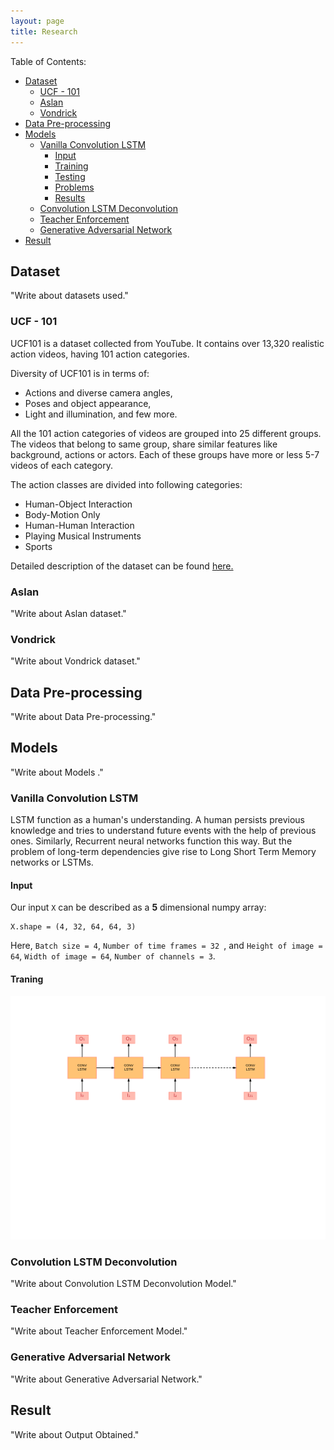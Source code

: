```yaml
---
layout: page
title: Research
---
```

<div class="post-content">
  <div class="post-content">
  <p>Table of Contents:</p>
  <ul>
    <li>
      <a href="#dataset">Dataset</a>
      <ul>
        <li>
          <a href="#ucf_101">UCF - 101</a>
        </li>
        <li>
          <a href="#aslam">Aslan</a>
        </li>
        <li>
          <a href="#vondrick">Vondrick</a>
        </li>
      </ul>
    </li>
    <li>
      <a href="#preprocess">Data Pre-processing</a>
    </li>
    <li>
      <a href="#models">Models</a>
      <ul>
        <li>
          <a href="#vanilla">Vanilla Convolution LSTM</a>
          <ul>
            <li>
              <a href="#input_vanilla">Input</a>
            </li>
            <li>
              <a href="#train_vanilla">Training</a>
            </li>
            <li>
              <a href="#test_vanilla">Testing</a>
            </li>
            <li>
              <a href="#problem_vanilla">Problems</a>
            </li>
            <li>
              <a href="#output_vanilla">Results</a>
            </li>
          </ul>
        </li>
        <li>
          <a href="#conv-lstm-deconv">Convolution LSTM Deconvolution</a>
        </li>
        <li>
          <a href="#teacher">Teacher Enforcement</a>
        </li>
        <li>
          <a href="#gan">Generative Adversarial Network</a>
        </li>
      </ul>
    </li>
    <li>
      <a href="#output">Result</a>
    </li>
  </ul>

  <p>
    <a name="dataset"></a>
  </p>
  <h2 id="dataset">Dataset</h2>
  <p>"Write about datasets used."</p>

  <p>
    <a name="ucf_101"></a>
  </p>
  <h3 id="ucf_101">UCF - 101</h3>
  <p>UCF101 is a dataset collected from YouTube. It contains over 13,320 realistic action videos, having 101 action categories.</p>
  <p>Diversity of UCF101 is in terms of: 
    <ul>
      <li>
        Actions and diverse camera angles,
      </li>
      <li>
        Poses and object appearance,
      </li>
      <li>
        Light and illumination, and few more.
      </li>
    </ul>
  </p>
  <p>All the 101 action categories of videos are grouped into 25 different groups. The videos that belong to same group, share similar features like background, actions or actors. Each of these groups have more or less 5-7 videos of each category.</p>
  <p>The action classes are divided into following categories:
    <ul>
      <li>
        Human-Object Interaction
      </li>
      <li>
        Body-Motion Only
      </li>
      <li>
        Human-Human Interaction
      </li>
      <li>
        Playing Musical Instruments
      </li>
      <li>
        Sports
      </li>
    </ul>
  </p>
  <p>Detailed description of the dataset can be found <a href="http://crcv.ucf.edu/papers/UCF101_CRCV-TR-12-01.pdf">here.</a></p>

  <p>
    <a name="aslam"></a>
  </p>
  <h3 id="aslam">Aslan</h3>
  <p>"Write about Aslan dataset."</p>

  <p>
    <a name="vondrick"></a>
  </p>
  <h3 id="vondrick">Vondrick</h3>
  <p>"Write about Vondrick dataset."</p>

  <p>
    <a name="preprocess"></a>
  </p>
  <h2 id="preprocess">Data Pre-processing</h2>
  <p>"Write about Data Pre-processing."</p>

  <p>
    <a name="models"></a>
  </p>
  <h2 id="models">Models</h2>
  <p>"Write about Models ."</p>

  <p>
    <a name="vanilla"></a>
  </p>
  <h3 id="vanilla">Vanilla Convolution LSTM</h3>
  <p>LSTM function as a human's understanding. A human persists previous knowledge and tries to understand future events with the help of previous ones. Similarly, Recurrent neural networks function this way. But the problem of long-term dependencies give rise to Long Short Term Memory networks or LSTMs.</p>

  <p>
    <a name="input_vanilla"></a>
  </p>
  <h4 id="input_vanilla">Input</h4>
  <p>Our input <code><span class="n">X</span></code> can be described as a <strong>5</strong> dimensional numpy array:
    <div class="language-python highlighter-rouge"><pre class="highlight"><code><span class="n">X.shape = (4, 32, 64, 64, 3)</span></code></pre>
    Here,
    <code><span class="n">Batch size = 4</span></code>,
    <code><span class="n">Number of time frames = 32 </span></code>, and
    <code><span class="n">Height of image = 64</span></code>,
    <code><span class="n">Width of image = 64</span></code>,
    <code><span class="n">Number of channels = 3</span></code>.
    </div>
  </p>

  <p>
    <a name="train_vanilla"></a>
  </p>
  <h4 id="train_vanilla">Traning</h4>
  
  <div class="wrapper">
    <img src="https://github.com/team-pragmatic-chaos/team-pragmatic-chaos.github.io/blob/master/_img/Conv_Lstm_Training.png"/>
  </div>

  <p>
    <a name="conv-lstm-deconv"></a>
  </p>
  <h3 id="conv-lstm-deconv">Convolution LSTM Deconvolution</h3>
  <p>"Write about Convolution LSTM Deconvolution Model."</p>

  <p>
    <a name="teacher"></a>
  </p>
  <h3 id="teacher">Teacher Enforcement</h3>
  <p>"Write about Teacher Enforcement Model."</p>

  <p>
    <a name="gan"></a>
  </p>
  <h3 id="gan">Generative Adversarial Network</h3>
  <p>"Write about Generative Adversarial Network."</p>

  <p>
    <a name="output"></a>
  </p>
  <h2 id="output">Result</h2>
  <p>"Write about Output Obtained."</p>

</div>

</div>
